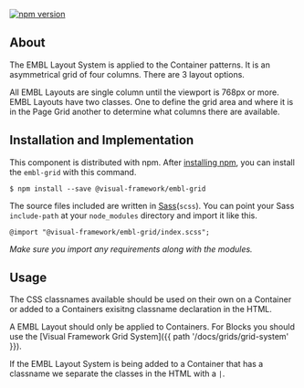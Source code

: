 [![npm version](https://badge.fury.io/js/%40visual-framework%2Fembl-grid.svg)](https://badge.fury.io/js/%40visual-framework%2Fembl-grid)

## About

The EMBL Layout System is applied to the Container patterns. It is an asymmetrical grid of four columns. There are 3 layout options.

All EMBL Layouts are single column until the viewport is 768px or more. EMBL Layouts have two classes. One to define the grid area and where it is in the Page Grid another to determine what columns there are available.

## Installation and Implementation

This component is distributed with npm. After [installing npm](https://www.npmjs.com/get-npm), you can install the `embl-grid` with this command.

```
$ npm install --save @visual-framework/embl-grid
```

The source files included are written in [Sass](http://sass-lang.com)(`scss`). You can point your Sass `include-path` at your `node_modules` directory and import it like this.

```
@import "@visual-framework/embl-grid/index.scss";
```

_Make sure you import any requirements along with the modules._

## Usage

The CSS classnames available should be used on their own on a Container or added to a Containers exisitng classname declaration in the HTML.

A EMBL Layout should only be applied to Containers. For Blocks you should use the [Visual Framework Grid System]({{ path '/docs/grids/grid-system' }}).

If the EMBL Layout System is being added to a Container that has a classname we separate the classes in the HTML with a `|`.
